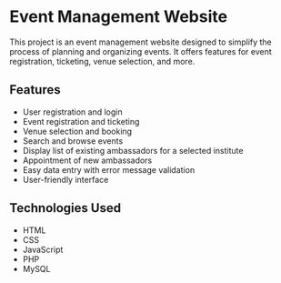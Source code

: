 # Event Management Website

This project is an event management website designed to simplify the process of planning and organizing events. It offers features for event registration, ticketing, venue selection, and more.

## Features

- User registration and login
- Event registration and ticketing
- Venue selection and booking
- Search and browse events
- Display list of existing ambassadors for a selected institute
- Appointment of new ambassadors
- Easy data entry with error message validation
- User-friendly interface

## Technologies Used

- HTML
- CSS
- JavaScript
- PHP
- MySQL

